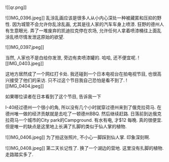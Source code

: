 
![[qr.png]]



![[IMG_0396.jpeg]]
乱涂乱画应该是很多人从小内心深处一种被藏匿和压抑的野性. 因为城管不会允许你乱涂乱画, 尤其是往人家的汽车车身上喷漆. 狂野的德州人有生意眼光. 弄了一堆废弃的凯迪拉克停在农场, 允许任何人拿着喷漆桶往上面乱涂乱喷尽情发泄这原始的欲望. 

![[IMG_0397.jpeg]]

当然, 人家也不是白给你发泄, 旁边有卖喷漆罐的. 哈哈, 还不便宜呢.
![[IMG_0403.jpeg]]

这地方居然成了一个网红打卡处. 我还碰到一个日本电视台在拍电视节目, 也很高兴接受了他们的采访. 只不过这个节目我自己恐怕是看不到了. ![[IMG_0404.jpeg]]

如果哪位读者在日本看到了这个节目, 告诉我一下


I-40经过德州一个很小的角, 所以没有几个小时就穿过德州来到了俄克拉荷马. 在德州唯一做的经济贡献就是去吃了一顿德州BBQ. 然后继续赶路. 日落前到达俄克拉荷马一个城市的City park的Campground. 有水有电, 才$12 每晚. 真的很便宜. 但是唯一的缺点是这里地上长满了扎脚的类似于仙人掌的植物. 

![[IMG_0406.jpeg]]
为了拍这张照片, 不小心一脚踩到仙人掌. 印象深刻啊. 

![[IMG_0408.jpeg]]
第二天长记性了. 换了一个湖边的营地. 这里没有扎脚的植物. 走路踏实多了.
